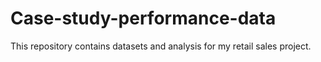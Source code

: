 # Case-study-performance-data
This repository contains datasets and analysis for my retail sales project.
